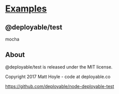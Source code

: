 # [Examples](https://github.com/deployable/node-deployable-test)

## @deployable/test

mocha

## About

@deployable/test is released under the MIT license.

Copyright 2017 Matt Hoyle - code at deployable.co

https://github.com/deployable/node-deployable-test

